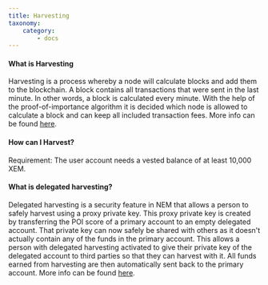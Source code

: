 ```yaml
---
title: Harvesting
taxonomy:
    category:
        - docs
---
```


#### What is Harvesting

Harvesting is a process whereby a node will calculate blocks and add them to the blockchain.
A block contains all transactions that were sent in the last minute. In other words, a block is calculated every minute. With the help of the proof-of-importance algorithm it is decided which node is allowed to calculate a block and can keep all included transaction fees.
More info can be found [here](http://docs.nem.io/en/gen-info/how-local-delegated-harvesting-works).
#### How can I Harvest?

Requirement: The user account needs a vested balance of at least 10,000 XEM.

#### What is delegated harvesting?

Delegated harvesting is a security feature in NEM that allows a person to safely harvest using a proxy private key. This proxy private key is created by transferring the POI score of a primary account to an empty delegated account. That private key can now safely be shared with others as it doesn't actually contain any of the funds in the primary account. This allows a person with delegated harvesting activated to give their private key of the delegated account to third parties so that they can harvest with it. All funds earned from harvesting are then automatically sent back to the primary account.
More info can be found [here](http://docs.nem.io/en/gen-info/how-local-delegated-harvesting-works).
